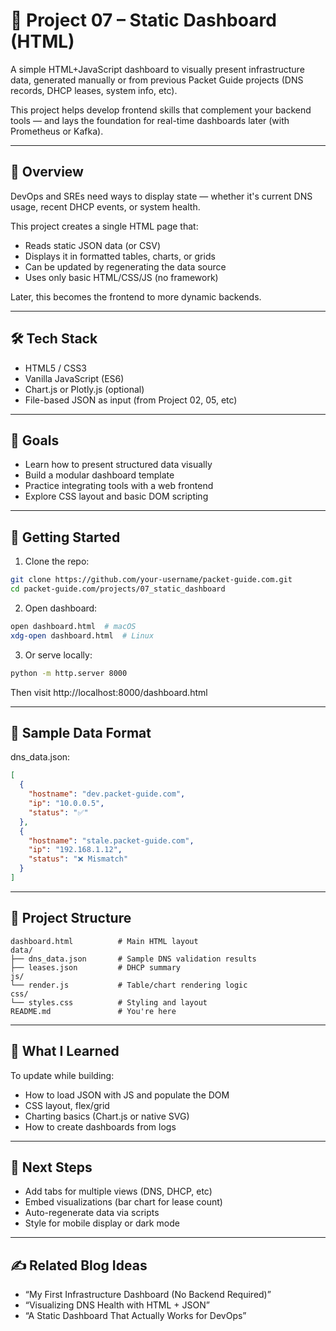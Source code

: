 # 📘 Project 07 – Static Dashboard (HTML)

A simple HTML+JavaScript dashboard to visually present infrastructure data, generated manually or from previous Packet Guide projects (DNS records, DHCP leases, system info, etc).

This project helps develop frontend skills that complement your backend tools — and lays the foundation for real-time dashboards later (with Prometheus or Kafka).

---

## 🧭 Overview

DevOps and SREs need ways to display state — whether it's current DNS usage, recent DHCP events, or system health.

This project creates a single HTML page that:

- Reads static JSON data (or CSV)
- Displays it in formatted tables, charts, or grids
- Can be updated by regenerating the data source
- Uses only basic HTML/CSS/JS (no framework)

Later, this becomes the frontend to more dynamic backends.

---

## 🛠 Tech Stack

- HTML5 / CSS3
- Vanilla JavaScript (ES6)
- Chart.js or Plotly.js (optional)
- File-based JSON as input (from Project 02, 05, etc)

---

## 🎯 Goals

- Learn how to present structured data visually
- Build a modular dashboard template
- Practice integrating tools with a web frontend
- Explore CSS layout and basic DOM scripting

---

## 🚀 Getting Started

1. Clone the repo:

```bash
git clone https://github.com/your-username/packet-guide.com.git
cd packet-guide.com/projects/07_static_dashboard
```

2. Open dashboard:

```bash
open dashboard.html  # macOS
xdg-open dashboard.html  # Linux
```

3. Or serve locally:

```bash
python -m http.server 8000
```

Then visit http://localhost:8000/dashboard.html

---

## 📄 Sample Data Format

dns_data.json:

```json
[
  {
    "hostname": "dev.packet-guide.com",
    "ip": "10.0.0.5",
    "status": "✅"
  },
  {
    "hostname": "stale.packet-guide.com",
    "ip": "192.168.1.12",
    "status": "❌ Mismatch"
  }
]
```

---

## 📂 Project Structure

```
dashboard.html          # Main HTML layout
data/
├── dns_data.json       # Sample DNS validation results
├── leases.json         # DHCP summary
js/
└── render.js           # Table/chart rendering logic
css/
└── styles.css          # Styling and layout
README.md               # You're here
```

---

## 🧠 What I Learned

To update while building:

- How to load JSON with JS and populate the DOM
- CSS layout, flex/grid
- Charting basics (Chart.js or native SVG)
- How to create dashboards from logs

---

## 🔁 Next Steps

- Add tabs for multiple views (DNS, DHCP, etc)
- Embed visualizations (bar chart for lease count)
- Auto-regenerate data via scripts
- Style for mobile display or dark mode

---

## ✍️ Related Blog Ideas

- “My First Infrastructure Dashboard (No Backend Required)”
- “Visualizing DNS Health with HTML + JSON”
- “A Static Dashboard That Actually Works for DevOps”
